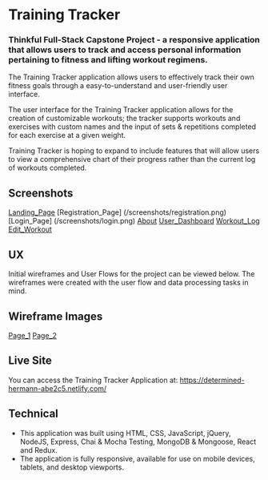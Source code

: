 # Training Tracker
### Thinkful Full-Stack Capstone Project - a responsive application that allows users to track and access personal information pertaining to fitness and lifting workout regimens.

The Training Tracker application allows users to effectively track their own fitness goals through a easy-to-understand and user-friendly user interface.

The user interface for the Training Tracker application allows for the creation of customizable workouts; the tracker supports workouts and exercises with custom names and the input of sets & repetitions completed for each exercise at a given weight.

Training Tracker is hoping to expand to include features that will allow users to view a comprehensive chart of their progress rather than the current log of workouts completed.

## Screenshots

[Landing_Page](/screenshots/landing_page.png) 
[Registration_Page] (/screenshots/registration.png)
[Login_Page] (/screenshots/login.png)
[About](/screenshots/about.png)
[User_Dashboard](/screenshots/dashboard.png)
[Workout_Log](/screenshots/workout_log.png)
[Edit_Workout](/screenshots/edit_workout.png)

## UX

Initial wireframes and User Flows for the project can be viewed below. The wireframes were created with the user flow and data processing tasks in mind.

## Wireframe Images

[Page_1](/screenshots/WF1.jpg)
[Page_2](/screenshots/WF2.jpg)

## Live Site
You can access the Training Tracker Application at:  https://determined-hermann-abe2c5.netlify.com/

## Technical
- This application was built using HTML, CSS, JavaScript, jQuery, NodeJS, Express, Chai & Mocha Testing, MongoDB & Mongoose, React and Redux.
- The application is fully responsive, available for use on mobile devices, tablets, and desktop viewports.
